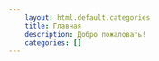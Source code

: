 ```yaml
---
    layout: html.default.categories
    title: Главная
    description: Добро пожаловать!
    categories: []
---
```

